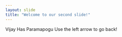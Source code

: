 ```yaml
---
layout: slide
title: "Welcome to our second slide!"
---
```

Vijay Has Paramapogu
Use the left arrow to go back!

